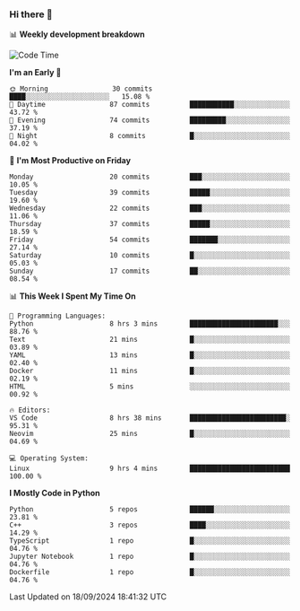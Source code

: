 ### Hi there 👋

📊 **Weekly development breakdown**
<!--START_SECTION:waka-->
![Code Time](http://img.shields.io/badge/Code%20Time-232%20hrs%2020%20mins-blue)

**I'm an Early 🐤** 

```text
🌞 Morning                30 commits          ████░░░░░░░░░░░░░░░░░░░░░   15.08 % 
🌆 Daytime                87 commits          ███████████░░░░░░░░░░░░░░   43.72 % 
🌃 Evening                74 commits          █████████░░░░░░░░░░░░░░░░   37.19 % 
🌙 Night                  8 commits           █░░░░░░░░░░░░░░░░░░░░░░░░   04.02 % 
```
📅 **I'm Most Productive on Friday** 

```text
Monday                   20 commits          ███░░░░░░░░░░░░░░░░░░░░░░   10.05 % 
Tuesday                  39 commits          █████░░░░░░░░░░░░░░░░░░░░   19.60 % 
Wednesday                22 commits          ███░░░░░░░░░░░░░░░░░░░░░░   11.06 % 
Thursday                 37 commits          █████░░░░░░░░░░░░░░░░░░░░   18.59 % 
Friday                   54 commits          ███████░░░░░░░░░░░░░░░░░░   27.14 % 
Saturday                 10 commits          █░░░░░░░░░░░░░░░░░░░░░░░░   05.03 % 
Sunday                   17 commits          ██░░░░░░░░░░░░░░░░░░░░░░░   08.54 % 
```


📊 **This Week I Spent My Time On** 

```text
💬 Programming Languages: 
Python                   8 hrs 3 mins        ██████████████████████░░░   88.76 % 
Text                     21 mins             █░░░░░░░░░░░░░░░░░░░░░░░░   03.89 % 
YAML                     13 mins             █░░░░░░░░░░░░░░░░░░░░░░░░   02.40 % 
Docker                   11 mins             █░░░░░░░░░░░░░░░░░░░░░░░░   02.19 % 
HTML                     5 mins              ░░░░░░░░░░░░░░░░░░░░░░░░░   00.92 % 

🔥 Editors: 
VS Code                  8 hrs 38 mins       ████████████████████████░   95.31 % 
Neovim                   25 mins             █░░░░░░░░░░░░░░░░░░░░░░░░   04.69 % 

💻 Operating System: 
Linux                    9 hrs 4 mins        █████████████████████████   100.00 % 
```

**I Mostly Code in Python** 

```text
Python                   5 repos             ██████░░░░░░░░░░░░░░░░░░░   23.81 % 
C++                      3 repos             ████░░░░░░░░░░░░░░░░░░░░░   14.29 % 
TypeScript               1 repo              █░░░░░░░░░░░░░░░░░░░░░░░░   04.76 % 
Jupyter Notebook         1 repo              █░░░░░░░░░░░░░░░░░░░░░░░░   04.76 % 
Dockerfile               1 repo              █░░░░░░░░░░░░░░░░░░░░░░░░   04.76 % 
```




 Last Updated on 18/09/2024 18:41:32 UTC
<!--END_SECTION:waka-->
<!--
**R-enanVieira/R-enanVieira** is a ✨ _special_ ✨ repository because its `README.md` (this file) appears on your GitHub profile.

Here are some ideas to get you started:

- 🔭 I’m currently working on ...
- 🌱 I’m currently learning ...
- 👯 I’m looking to collaborate on ...
- 🤔 I’m looking for help with ...
- 💬 Ask me about ...
- 📫 How to reach me: ...
- 😄 Pronouns: ...
- ⚡ Fun fact: ...
-->
